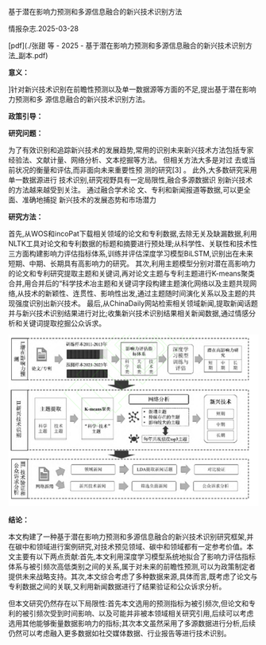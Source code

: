 基于潜在影响力预测和多源信息融合的新兴技术识别方法

情报杂志.2025-03-28

[pdf](./张甜 等 - 2025 - 基于潜在影响力预测和多源信息融合的新兴技术识别方法_副本.pdf)  

**意义：**  

]针对新兴技术识别在前瞻性预测以及单一数据源等方面的不足,提出基于潜在影响力预测和多  源信息融合的新兴技术识别方法。

**政策引导：**  

**研究问题：** 

为了有效识别和追踪新兴技术的发展趋势,常用的识别未来新兴技术方法包括专家经验法、文献计量、网络分析、文本挖掘等方法。 但相关方法大多是对过  去或当前状况的衡量和评估,而非面向未来重要性预  测的研究[3] 。 此外,大多数研究采用单一数据源进行  技术识别,研究视野具有一定局限性,融合多源数据识  别新兴技术的方法越来越受到关注。 通过融合学术论  文、专利和新闻报道等数据,可以更全面、准确地捕捉  新兴技术的发展态势和市场潜力

**研究方法：**

首先,从WOS和incoPat下载相关领域的论文和专利数据,去除无关及缺漏数据,利用NLTK工具对论文和专利数据的标题和摘要进行预处理;从科学性、关联性和技术性三方面构建影响力评估指标体系,训练并评估深度学习模型BiLSTM,识别出在未来短期、中期、长期具有高影响力的研究。
其次,利用主题模型分别对潜在高影响力的论文和专利研究提取主题和关键词,再对论文主题与专利主题进行K-means聚类合并,用合并后的“科学技术冶主题和关键词字段构建主题演化网络以及主题共现网络,从技术的新颖性、连贯性、影响性出发,通过主题随时间演化关系以及主题的共现强度识别出新兴技术。
最后,从ChinaDaily网站检索相关领域新闻,提取新闻话题并与新兴技术识别结果进行对比;收集新兴技术识别结果相关新闻数据,通过情感分析和关键词提取挖掘公众诉求。

![截屏2025-03-30 21.18.22.png](%E6%88%AA%E5%B1%8F2025-03-30%2021.18.22.png)

**结论：** 

本文构建了一种基于潜在影响力预测和多源信息融合的新兴技术识别研究框架,并在碳中和领域进行案例研究,对技术预见领域、碳中和领域都有一定参考价值。本文主要有以下两点贡献:首先,本文利用深度学习模型系统地拟合了影响力评估指标体系与被引频次高低类别之间的关系,属于对未来的前瞻性预测,可以为政策制定者提供未来战略支持。其次,本文综合考虑了多种数据来源,具体而言,既考虑了论文与专利数据之间的关联,又利用新闻数据进行了结果验证和公众诉求分析。  

但本文研究仍然存在以下局限性:首先本文选用的预测指标为被引频次,但论文和专利的被引频次受到时间影响、以及可能并非被本领域相关研究引用,后续可以考虑选用其他能够衡量数据影响力的指标;其次本文虽然采用了多源数据进行分析,后续仍然可以考虑融入更多数据如社交媒体数据、行业报告等进行技术识别。
